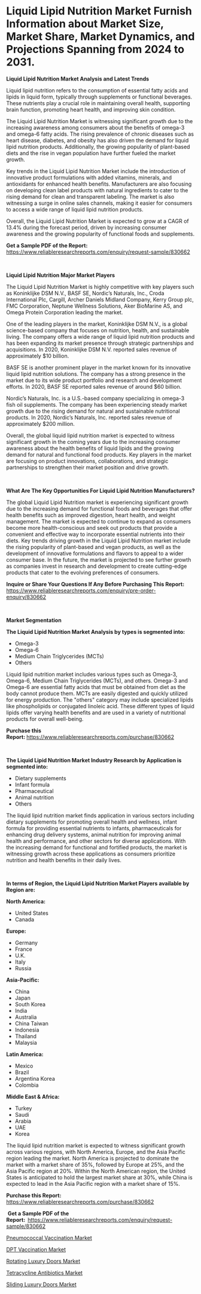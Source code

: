 <p><h1>Liquid Lipid Nutrition Market Furnish Information about Market Size, Market Share, Market Dynamics, and Projections Spanning from 2024 to 2031.</h1></p><p><strong>Liquid Lipid Nutrition Market Analysis and Latest Trends</strong></p>
<p><p>Liquid lipid nutrition refers to the consumption of essential fatty acids and lipids in liquid form, typically through supplements or functional beverages. These nutrients play a crucial role in maintaining overall health, supporting brain function, promoting heart health, and improving skin condition.</p><p>The Liquid Lipid Nutrition Market is witnessing significant growth due to the increasing awareness among consumers about the benefits of omega-3 and omega-6 fatty acids. The rising prevalence of chronic diseases such as heart disease, diabetes, and obesity has also driven the demand for liquid lipid nutrition products. Additionally, the growing popularity of plant-based diets and the rise in vegan population have further fueled the market growth.</p><p>Key trends in the Liquid Lipid Nutrition Market include the introduction of innovative product formulations with added vitamins, minerals, and antioxidants for enhanced health benefits. Manufacturers are also focusing on developing clean label products with natural ingredients to cater to the rising demand for clean and transparent labeling. The market is also witnessing a surge in online sales channels, making it easier for consumers to access a wide range of liquid lipid nutrition products.</p><p>Overall, the Liquid Lipid Nutrition Market is expected to grow at a CAGR of 13.4% during the forecast period, driven by increasing consumer awareness and the growing popularity of functional foods and supplements.</p></p>
<p><strong>Get a Sample PDF of the Report:&nbsp;</strong> <a href="https://www.reliableresearchreports.com/enquiry/request-sample/830662">https://www.reliableresearchreports.com/enquiry/request-sample/830662</a></p>
<p>&nbsp;</p>
<p><strong>Liquid Lipid Nutrition Major Market Players</strong></p>
<p><p>The Liquid Lipid Nutrition Market is highly competitive with key players such as Koninklijke DSM N.V., BASF SE, Nordic’s Naturals, Inc., Croda International Plc, Cargill, Archer Daniels Midland Company, Kerry Group plc, FMC Corporation, Neptune Wellness Solutions, Aker BioMarine AS, and Omega Protein Corporation leading the market.</p><p>One of the leading players in the market, Koninklijke DSM N.V., is a global science-based company that focuses on nutrition, health, and sustainable living. The company offers a wide range of liquid lipid nutrition products and has been expanding its market presence through strategic partnerships and acquisitions. In 2020, Koninklijke DSM N.V. reported sales revenue of approximately $10 billion.</p><p>BASF SE is another prominent player in the market known for its innovative liquid lipid nutrition solutions. The company has a strong presence in the market due to its wide product portfolio and research and development efforts. In 2020, BASF SE reported sales revenue of around $60 billion.</p><p>Nordic’s Naturals, Inc. is a U.S.-based company specializing in omega-3 fish oil supplements. The company has been experiencing steady market growth due to the rising demand for natural and sustainable nutritional products. In 2020, Nordic’s Naturals, Inc. reported sales revenue of approximately $200 million.</p><p>Overall, the global liquid lipid nutrition market is expected to witness significant growth in the coming years due to the increasing consumer awareness about the health benefits of liquid lipids and the growing demand for natural and functional food products. Key players in the market are focusing on product innovations, collaborations, and strategic partnerships to strengthen their market position and drive growth.</p></p>
<p>&nbsp;</p>
<p><strong>What Are The Key Opportunities For Liquid Lipid Nutrition Manufacturers?</strong></p>
<p><p>The global Liquid Lipid Nutrition market is experiencing significant growth due to the increasing demand for functional foods and beverages that offer health benefits such as improved digestion, heart health, and weight management. The market is expected to continue to expand as consumers become more health-conscious and seek out products that provide a convenient and effective way to incorporate essential nutrients into their diets. Key trends driving growth in the Liquid Lipid Nutrition market include the rising popularity of plant-based and vegan products, as well as the development of innovative formulations and flavors to appeal to a wider consumer base. In the future, the market is projected to see further growth as companies invest in research and development to create cutting-edge products that cater to the evolving preferences of consumers.</p></p>
<p><strong>Inquire or Share Your Questions If Any Before Purchasing This Report:</strong> <a href="https://www.reliableresearchreports.com/enquiry/pre-order-enquiry/830662">https://www.reliableresearchreports.com/enquiry/pre-order-enquiry/830662</a></p>
<p>&nbsp;</p>
<p><strong>Market Segmentation</strong></p>
<p><strong>The Liquid Lipid Nutrition Market Analysis by types is segmented into:</strong></p>
<p><ul><li>Omega-3</li><li>Omega-6</li><li>Medium Chain Triglycerides (MCTs)</li><li>Others</li></ul></p>
<p><p>Liquid lipid nutrition market includes various types such as Omega-3, Omega-6, Medium Chain Triglycerides (MCTs), and others. Omega-3 and Omega-6 are essential fatty acids that must be obtained from diet as the body cannot produce them. MCTs are easily digested and quickly utilized for energy production. The "others" category may include specialized lipids like phospholipids or conjugated linoleic acid. These different types of liquid lipids offer varying health benefits and are used in a variety of nutritional products for overall well-being.</p></p>
<p><strong>Purchase this Report:&nbsp;</strong><a href="https://www.reliableresearchreports.com/purchase/830662">https://www.reliableresearchreports.com/purchase/830662</a></p>
<p>&nbsp;</p>
<p><strong>The Liquid Lipid Nutrition Market Industry Research by Application is segmented into:</strong></p>
<p><ul><li>Dietary supplements</li><li>Infant formula</li><li>Pharmaceutical</li><li>Animal nutrition</li><li>Others</li></ul></p>
<p><p>The liquid lipid nutrition market finds application in various sectors including dietary supplements for promoting overall health and wellness, infant formula for providing essential nutrients to infants, pharmaceuticals for enhancing drug delivery systems, animal nutrition for improving animal health and performance, and other sectors for diverse applications. With the increasing demand for functional and fortified products, the market is witnessing growth across these applications as consumers prioritize nutrition and health benefits in their daily lives.</p></p>
<p>&nbsp;</p>
<p><strong>In terms of Region, the Liquid Lipid Nutrition Market Players available by Region are:</strong></p>
<p>
    <p> <strong> North America: </strong>
        <ul>
            <li>United States</li>
            <li>Canada</li>
        </ul>
        </p> 
    <p> <strong> Europe: </strong>
        <ul>
            <li>Germany</li>
            <li>France</li>
            <li>U.K.</li>
            <li>Italy</li>
            <li>Russia</li>
        </ul>
        </p> 
    <p> <strong> Asia-Pacific: </strong>
        <ul>
            <li>China</li>
            <li>Japan</li>
            <li>South Korea</li>
            <li>India</li>
            <li>Australia</li>
            <li>China Taiwan</li>
            <li>Indonesia</li>
            <li>Thailand</li>
            <li>Malaysia</li>
        </ul>
        </p> 
    <p> <strong> Latin America: </strong>
        <ul>
            <li>Mexico</li>
            <li>Brazil</li>
            <li>Argentina Korea</li>
            <li>Colombia</li>
        </ul>
        </p> 
    <p> <strong> Middle East & Africa: </strong>
        <ul>
            <li>Turkey</li>
            <li>Saudi</li>
            <li>Arabia</li>
            <li>UAE</li>
            <li>Korea</li>
        </ul>
    </p>
    </p>
<p><p>The liquid lipid nutrition market is expected to witness significant growth across various regions, with North America, Europe, and the Asia Pacific region leading the market. North America is projected to dominate the market with a market share of 35%, followed by Europe at 25%, and the Asia Pacific region at 20%. Within the North American region, the United States is anticipated to hold the largest market share at 30%, while China is expected to lead in the Asia Pacific region with a market share of 15%.</p></p>
<p><strong>Purchase this Report: </strong><a href="https://www.reliableresearchreports.com/purchase/830662">https://www.reliableresearchreports.com/purchase/830662</a></p>
<p>&nbsp;<strong>Get a Sample PDF of the Report:&nbsp;&nbsp;</strong><a href="https://www.reliableresearchreports.com/enquiry/request-sample/830662">https://www.reliableresearchreports.com/enquiry/request-sample/830662</a></p>
<p><strong></strong></p>
<p><p><a href="https://medium.com/@kathyfisher51/pneumococcal-vaccination-market-size-reveals-the-best-marketing-channels-in-global-industry-f5118197522d">Pneumococcal Vaccination Market</a></p><p><a href="https://medium.com/@kathyfisher51/dpt-vaccination-market-insight-market-trends-growth-forecasted-from-2024-to-2031-c02ae7c04570">DPT Vaccination Market</a></p><p><a href="https://github.com/cecuraprangm/Market-Research-Report-List-1/blob/main/rotating-luxury-doors-market.md">Rotating Luxury Doors Market</a></p><p><a href="https://medium.com/@jessicaholland33/tetracycline-antibiotics-market-analysis-its-cagr-market-segmentation-and-global-industry-ae84881aaefe">Tetracycline Antibiotics Market</a></p><p><a href="https://github.com/antony131rp/Market-Research-Report-List-2/blob/main/sliding-luxury-doors-market.md">Sliding Luxury Doors Market</a></p></p>